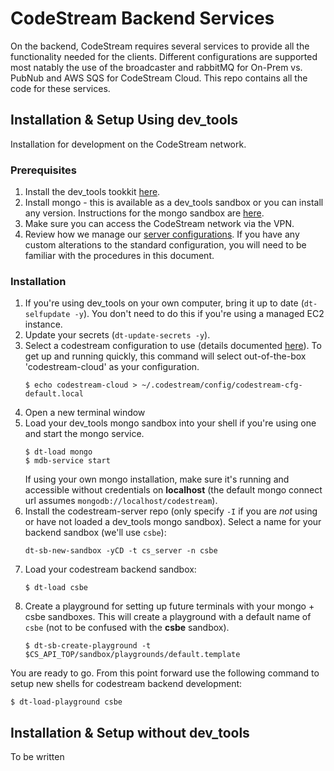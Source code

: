 # CodeStream Backend Services

On the backend, CodeStream requires several services to provide all the
functionality needed for the clients. Different configurations are supported
most natably the use of the broadcaster and rabbitMQ for On-Prem vs. PubNub and
AWS SQS for CodeStream Cloud. This repo contains all the code for these
services.

## Installation & Setup Using dev_tools

Installation for development on the CodeStream network.

### Prerequisites
1. Install the dev_tools tookkit
   [here](https://github.com/teamcodestream/dev_tools).
1. Install mongo - this is available as a dev_tools sandbox or you can install
   any version. Instructions for the mongo sandbox are
   [here](https://github.com/teamcodestream/mongodb_tools).
1. Make sure you can access the CodeStream network via the VPN.
1. Review how we manage our [server configurations](api_server/README.unified-cfg-file.md).
   If you have any custom alterations to the standard configuration, you will
   need to be familiar with the procedures in this document.

### Installation
1. If you're using dev_tools on your own computer, bring it up to date
   (`dt-selfupdate -y`). You don't need to do this if you're using a managed EC2
   instance.
1. Update your secrets (`dt-update-secrets -y`).
1. Select a codestream configuration to use (details documented
   [here](README.unified-cfg-file.md)). To get up and running quickly, this
   command will select out-of-the-box 'codestream-cloud' as your configuration.
	```
	$ echo codestream-cloud > ~/.codestream/config/codestream-cfg-default.local
	```
1. Open a new terminal window
1. Load your dev_tools mongo sandbox into your shell if you're using one and
   start the mongo service.
	```
	$ dt-load mongo
	$ mdb-service start
	```
   If using your own mongo installation, make sure it's running and accessible
   without credentials on **localhost** (the default mongo connect url assumes
   `mongodb://localhost/codestream`).
1. Install the codestream-server repo (only specify `-I` if you are *not* using
   or have not loaded a dev_tools mongo sandbox). Select a name for your backend
   sandbox (we'll use `csbe`):
	```
	dt-sb-new-sandbox -yCD -t cs_server -n csbe
	```
1. Load your codestream backend sandbox:
	```
	$ dt-load csbe
	```
1. Create a playground for setting up future terminals with your mongo + csbe
   sandboxes. This will create a playground with a default name of `csbe` (not
   to be confused with the **csbe** sandbox).
	```
	$ dt-sb-create-playground -t $CS_API_TOP/sandbox/playgrounds/default.template
	```

You are ready to go.  From this point forward use the following command to setup
new shells for codestream backend development:
```
$ dt-load-playground csbe
```

## Installation & Setup without dev_tools

To be written
